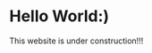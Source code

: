 <html>
<body>
<style>
div {
  background-image: url('img_girl.jpg');
}
</style>
<h1>Hello World:)</h1>
  <p>This website is under construction!!!</p>
</body>
</html>

